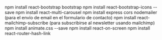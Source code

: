 
npm install react-bootstrap bootstrap
npm install react-bootstrap-icons --save
npm install react-multi-carousel
npm install express cors nodemailer (para el envío de email en el formulario de contacto)
npm install react-mailchimp-subscribe (para subscribirse al newsletter usando mailchimp)
npm install animate.css --save
npm install react-on-screen
npm install react-router-hash-link
